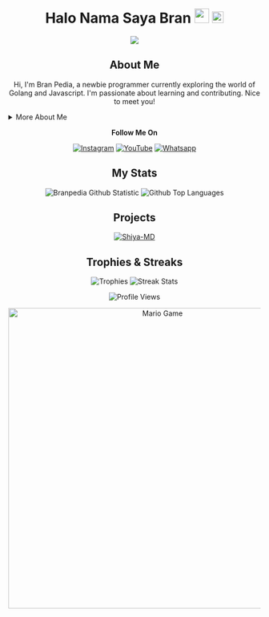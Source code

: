 <h1 align="center">Halo Nama Saya Bran <img src="https://github.com/TheDudeThatCode/TheDudeThatCode/blob/master/Assets/Hi.gif" width="29px"> <img src="https://www.gambaranimasi.org/data/media/1904/animasi-bergerak-smiley-kacamata-hitam-0109.gif" width="23px"></h1>

<p align="center">
  <a href="https://github.com/Branpedia">
    <img src="https://cardivo.vercel.app/api?name=Bran&description=Hi,%20i%27m%20Bran%20and%20i%27m%20just%20a%20newbie%20programmer.%20Currently%20learning%20Golang%20and%20Javascript.%20Nice%20to%20meet%20you%20👋&image=https://ar-hosting.pages.dev/1742759705310.jpg&usqp=CAU&backgroundColor=%23ecf0f1&instagram=@bran_pedia&github=Branpedia&pattern=leaf&colorPattern=%23eaeaea" />
  </a>
</p>

<h2 align="center">About Me</h2>

<p align="center">
  Hi, I'm Bran Pedia, a newbie programmer currently exploring the world of Golang and Javascript.  I'm passionate about learning and contributing.  Nice to meet you!
</p>

<details>
  <summary>More About Me</summary>
  <p>
    <b>Name:</b> Branpedia<br>
    <b>Status:</b> Playing, Learning, Helping<br>
    <b>Location:</b> Air Molek, Kabupaten Indragiri Hulu, Indonesia<br>
    <b>Birthday:</b> June 6th<br><br>
    <b>Special Thanks To:</b><br>
    - Allah SWT<br>
    - All Sepuh<br>
    - The Last Generation<br>
    - My Friends
  </p>
</details>

<p align="center">
  <b>Follow Me On</b>
</p>

<p align="center">
  <a href="https://www.instagram.com/bran_pedia" target="_blank"><img src="https://img.shields.io/badge/Instagram-%23E4405F.svg?&style=flat-square&logo=instagram&logoColor=white" alt="Instagram"></a>
  <a href="https://youtube.com/@branpedia" target="_blank"><img src="https://img.shields.io/badge/YouTube-%231877F2.svg?&style=flat-square&logo=YouTube&logoColor=white" alt="YouTube"></a>
  <a href="https://wa.me/6285795600265" target="_blank"><img src="https://img.shields.io/badge/Whatsapp-%808080.svg?&style=flat-square&logo=Whatsapp&logoColor=white" alt="Whatsapp"></a>
</p>

<h2 align="center">My Stats</h2>

<p align="center">
  <img src="https://github-readme-stats.vercel.app/api?username=Branpedia&layout=compact&show_icons=true&theme=highcontrast&show_owner=true" alt="Branpedia Github Statistic">
  <img src="https://github-readme-stats.vercel.app/api/top-langs/?username=Branpedia&layout=compact&theme=highcontrast" alt="Github Top Languages">
</p>

<h2 align="center">Projects</h2>

<p align="center">
  <a href="https://github.com/FahriAdison/Ran-Bot" target="_blank">
    <img src="https://github-readme-stats.vercel.app/api/pin/?username=Branpedia&repo=Shiya-MD&theme=highcontrast" alt="Shiya-MD">
  </a>
</p>

<h2 align="center">Trophies & Streaks</h2>

<p align="center">
  <img src="https://github-profile-trophy.vercel.app/?username=Branpedia&row=2&column=3&layout=compact&theme=onedark" alt="Trophies">
  <img src="https://github-readme-streak-stats.herokuapp.com/?user=Branpedia" alt="Streak Stats">
</p>

<p align="center">
  <img src="https://komarev.com/ghpvc/?username=Branpedia&label=VIEWS&style=flat-square&color=orange" alt="Profile Views">
</p>

<p align="center">
  <img src="https://github.com/TheDudeThatCode/TheDudeThatCode/blob/master/Assets/Mario_Gameplay.gif" alt="Mario Game" width="600">
</p>
